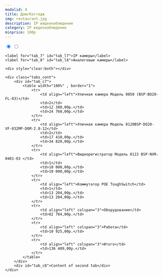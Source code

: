 ```yaml
---
modalid: 4
title: Дом/Коттедж
img: restaurant.jpg
description: IP видеонаблюдение
category: IP видеонаблюдение
minprice: 100р
---
```


<section class="tabs">
    <input id="tab_7" type="radio" name="tab4" checked="checked"/>
    <input id="tab_8" type="radio" name="tab4"/>

    <label for="tab_7" id="tab_l7">IP камеры</label>
    <label for="tab_8" id="tab_l8">Аналоговые камеры</label>

    <div style="clear:both"></div>

    <div class="tabs_cont">
        <div id="tab_c7">
            <table width="100%" , border="1">
                <tr>
                    <td align="left">Уличная камера Модель 0050 (BSP-BO20-FL-03)</td>
                    <td>2</td>
                    <td>12 380,00р.</td>
                    <td>24 760,00р.</td>
                </tr>
                <tr>
                    <td align="left">Уличная камера Модель 0120BSP-DO20-VF-032MP-DOM-2.8-12</td>
                    <td>2</td>
                    <td>17 410,00р.</td>
                    <td>34 820,00р.</td>
                </tr>
                <tr>
                    <td align="left">Видеорегистратор Модель 0122 BSP-NVR-0401-03 </td>
                    <td>1</td>
                    <td>10 000,00р.</td>
                    <td>10 000,00р.</td>
                </tr>
                <tr>
                    <td align="left">Коммутатор POE ToughSwitch</td>
                    <td>1</td>
                    <td>13 204,00р.</td>
                    <td>13 204,00р.</td>
                </tr>
                <tr>
                    <td align="left" colspan="3">Оборудование</td>
                    <td>82 784,00р.</td>
                </tr>
                <tr>
                    <td align="left" colspan="3">Работа</td>
                    <td>10 925,00р.</td>
                </tr>
                <tr>
                    <td align="left" colspan="3">Итого</td>
                    <td>136 409,00р.</td>
                </tr>
            </table>
        </div>
        <div id="tab_c8">Content of second tab</div>
    </div>
</section>
